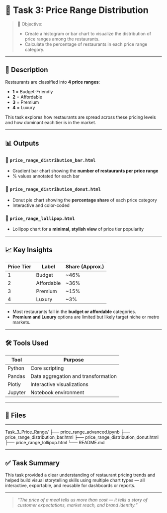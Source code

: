 # 💸 Task 3: Price Range Distribution

> 🎯 Objective:
> * Create a histogram or bar chart to visualize the distribution of price ranges among the restaurants.
> * Calculate the percentage of restaurants in each price range category.

---

## 🧾 Description

Restaurants are classified into **4 price ranges**:
- **1** = Budget-Friendly  
- **2** = Affordable  
- **3** = Premium  
- **4** = Luxury  

This task explores how restaurants are spread across these pricing levels and how dominant each tier is in the market.

---

## 📊 Outputs

### 🔹 `price_range_distribution_bar.html`
- Gradient bar chart showing the **number of restaurants per price range**
- % values annotated for each bar

### 🔹 `price_range_distribution_donut.html`
- Donut pie chart showing the **percentage share** of each price category
- Interactive and color-coded

### 🔹 `price_range_lollipop.html`
- Lollipop chart for a **minimal, stylish view** of price tier popularity

---

## 📈 Key Insights

| Price Tier | Label         | Share (Approx.) |
|------------|---------------|-----------------|
| 1          | Budget        | ~46%            |
| 2          | Affordable    | ~36%            |
| 3          | Premium       | ~15%            |
| 4          | Luxury        | ~3%             |

- Most restaurants fall in the **budget or affordable** categories.
- **Premium and Luxury** options are limited but likely target niche or metro markets.

---

## 🛠️ Tools Used

| Tool    | Purpose                           |
|---------|-----------------------------------|
| Python  | Core scripting                    |
| Pandas  | Data aggregation and transformation |
| Plotly  | Interactive visualizations        |
| Jupyter | Notebook environment              |

---

## 📁 Files

---

Task\_3\_Price\_Range/
├── price\_range\_advanced.ipynb
├── price\_range\_distribution\_bar.html
├── price\_range\_distribution\_donut.html
├── price\_range\_lollipop.html
└── README.md

---

## ✅ Task Summary

This task provided a clear understanding of restaurant pricing trends and helped build visual storytelling skills using multiple chart types — all interactive, exportable, and reusable for dashboards or reports.

---

> *“The price of a meal tells us more than cost — it tells a story of customer expectations, market reach, and brand identity.”*
